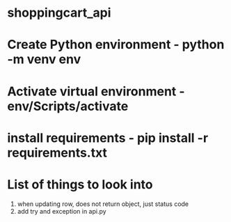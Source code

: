 # shoppingcart_api


# Create Python environment - python -m venv env
# Activate virtual environment - env/Scripts/activate
# install requirements - pip install -r requirements.txt


# List of things to look into
1. when updating row, does not return object, just status code
2. add try and exception in api.py